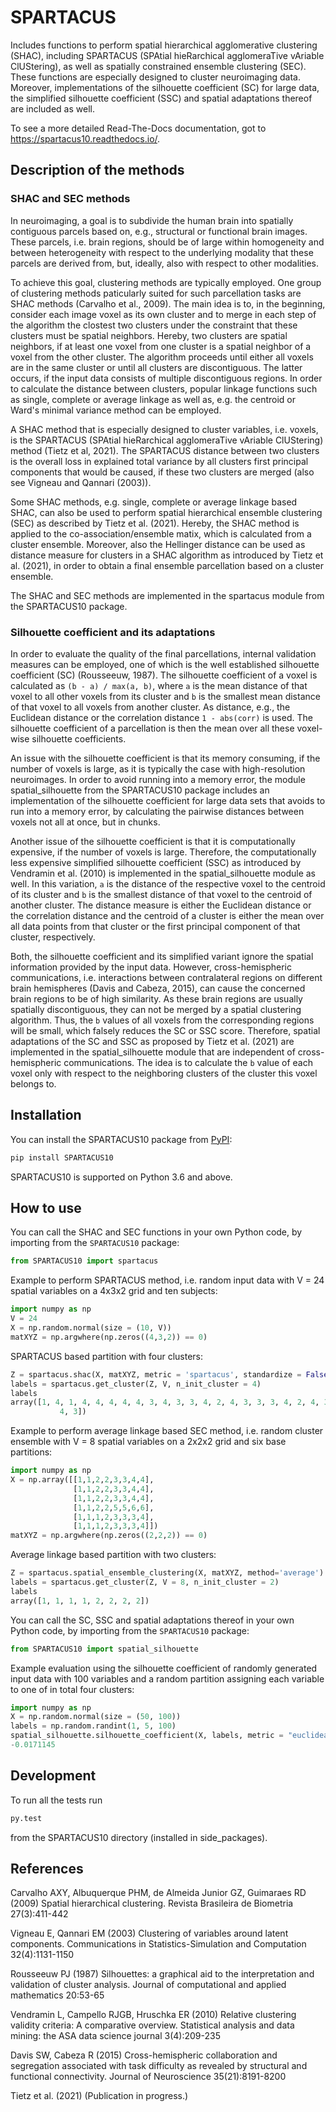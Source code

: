 # SPARTACUS
Includes functions to perform spatial hierarchical agglomerative clustering (SHAC),
including SPARTACUS (SPAtial hieRarchical agglomeraTive vAriable ClUStering), 
as well as spatially constrained ensemble clustering (SEC). These functions are 
especially designed to cluster neuroimaging data. Moreover, implementations of 
the silhouette coefficient (SC) for large data, the simplified silhouette 
coefficient (SSC) and spatial adaptations thereof are included as well. 

To see a more detailed Read-The-Docs documentation, got to <https://spartacus10.readthedocs.io/>.

## Description of the methods

### SHAC and SEC methods 

In neuroimaging, a goal is to subdivide the human brain into spatially contiguous 
parcels based on, e.g., structural or functional brain images.
These parcels, i.e. brain regions, should be of large within homogeneity and between 
heterogeneity with respect to the underlying modality that these 
parcels are derived from, but, ideally, also with respect to other modalities.

To achieve this goal, clustering methods are typically employed. One group of 
clustering methods paticularly suited for such parcellation tasks are SHAC methods
(Carvalho et al., 2009). 
The main idea is to, in the beginning, consider each image voxel as its own cluster
and to merge in each step of the algorithm the clostest two clusters under the
constraint that these clusters must be spatial neighbors. Hereby, two clusters are 
spatial neighbors, if at least one voxel from one cluster is a spatial neighbor 
of a voxel from the other cluster. The algorithm proceeds until either all voxels are 
in the same cluster or until all clusters are discontiguous. The latter occurs,
if the input data consists of multiple discontiguous regions. In order to calculate
the distance between clusters, popular linkage functions such as single, complete 
or average linkage as well as, e.g. the centroid or Ward's minimal variance method
can be employed.

A SHAC method that is especially designed to cluster variables, i.e. voxels, is the SPARTACUS 
(SPAtial hieRarchical agglomeraTive vAriable ClUStering) method (Tietz et al, 2021).
The SPARTACUS distance between two clusters is the overall loss in explained 
total variance by all clusters first principal components that would be caused, 
if these two clusters are merged (also see Vigneau and Qannari (2003)).

Some SHAC methods, e.g. single, complete or average linkage based SHAC, can also 
be used to perform spatial hierarchical ensemble clustering (SEC) as described 
by Tietz et al. (2021). Hereby, the SHAC method is applied to the co-association/ensemble
matix, which is calculated from a cluster ensemble. Moreover, also the Hellinger 
distance can be used as distance measure for clusters in a SHAC algorithm as 
introduced by Tietz et al. (2021), in order to obtain a final ensemble parcellation 
based on a cluster ensemble. 

The SHAC and SEC methods are implemented in the spartacus module from the SPARTACUS10
package.

### Silhouette coefficient and its adaptations

In order to evaluate the quality of the final parcellations, internal validation
measures can be employed, one of which is the well established silhouette 
coefficient (SC) (Rousseeuw, 1987). The silhouette coefficient of a voxel is 
calculated as ``(b - a) / max(a, b)``, where ``a`` is the mean distance of that 
voxel to all other voxels from its cluster and ``b`` is the smallest mean distance 
of that voxel to all voxels from another cluster. As distance, e.g., the Euclidean
distance or the correlation distance ``1 - abs(corr)`` is used. The silhouette 
coefficient of a parcellation is then the mean over all these voxel-wise 
silhouette coefficients.

An issue with the silhouette coefficient is that its memory consuming, if the 
number of voxels is large, as it is typically the case with high-resolution 
neuroimages. In order to avoid running into a memory error, the module 
spatial_silhouette from the SPARTACUS10 package includes an implementation 
of the silhouette coefficient for large data sets that avoids to run into a memory 
error, by calculating the pairwise distances between voxels not all at once, but 
in chunks. 

Another issue of the silhouette coefficient is that it is computationally expensive,
if the number of voxels is large. Therefore, the computationally less expensive 
simplified silhouette coefficient (SSC) as introduced by Vendramin et al. (2010) 
is implemented in the spatial_silhouette module as well.
In this variation, ``a`` is the distance of the respective voxel to the centroid
of its cluster and ``b`` is the smallest distance of that voxel to the centroid 
of another cluster. The distance measure is either the Euclidean distance or the correlation
distance and the centroid of a cluster is either the mean over all data points 
from that cluster or the first principal component of that cluster, respectively.   

Both, the silhouette coefficient and its simplified variant ignore the spatial 
information provided by the input data. However, cross-hemispheric communications,
i.e. interactions between contralateral regions on different brain hemispheres
(Davis and Cabeza, 2015), can cause the concerned brain regions to be of high 
similarity. As these brain regions are usually spatially discontiguous, they can
not be merged by a spatial clustering algorithm. Thus, the ``b`` values of all voxels 
from the corresponding regions will be small, which falsely reduces the
SC or SSC score. Therefore, spatial adaptations of the SC and SSC as proposed 
by Tietz et al. (2021) are implemented in the spatial_silhouette module that are 
independent of cross-hemispheric communications. The idea is to calculate 
the ``b`` value of each voxel only with respect to the neighboring clusters of 
the cluster this voxel belongs to. 


## Installation

You can install the SPARTACUS10 package from [PyPI](https://pypi.org/project/SPARTACUS10/):

```bash
pip install SPARTACUS10
```

SPARTACUS10 is supported on Python 3.6 and above.

## How to use

You can call the SHAC and SEC functions in your own Python code, by importing 
from the `SPARTACUS10` package:

```python
from SPARTACUS10 import spartacus
```

Example to perform SPARTACUS method, i.e. random input data with V = 24 spatial 
variables on a 4x3x2 grid and ten subjects:

```python
import numpy as np
V = 24
X = np.random.normal(size = (10, V))
matXYZ = np.argwhere(np.zeros((4,3,2)) == 0)
```
    
SPARTACUS based partition with four clusters:

```python
Z = spartacus.shac(X, matXYZ, metric = 'spartacus', standardize = False)
labels = spartacus.get_cluster(Z, V, n_init_cluster = 4)
labels
array([1, 4, 1, 4, 4, 4, 4, 4, 3, 4, 3, 3, 4, 2, 4, 3, 3, 3, 4, 2, 4, 3, 
           4, 3])
```        
           
Example to perform average linkage based SEC method, i.e. random cluster ensemble 
with V = 8 spatial variables on a 2x2x2 grid and six base partitions:           

```python
import numpy as np    
X = np.array([[1,1,2,2,3,3,4,4],
              [1,1,2,2,3,3,4,4],
              [1,1,2,2,3,3,4,4],
              [1,1,2,2,5,5,6,6],
              [1,1,1,2,3,3,3,4],
              [1,1,1,2,3,3,3,4]])
matXYZ = np.argwhere(np.zeros((2,2,2)) == 0)
```
    
Average linkage based partition with two clusters:

```python
Z = spartacus.spatial_ensemble_clustering(X, matXYZ, method='average')
labels = spartacus.get_cluster(Z, V = 8, n_init_cluster = 2)
labels
array([1, 1, 1, 1, 2, 2, 2, 2])
```    

You can call the SC, SSC and spatial adaptations thereof in your own Python code, 
by importing from the `SPARTACUS10` package:

```python
from SPARTACUS10 import spatial_silhouette
```

Example evaluation using the silhouette coefficient of randomly generated input 
data with 100 variables and a random partition assigning each variable to one 
of in total four clusters:

```python
import numpy as np
X = np.random.normal(size = (50, 100))
labels = np.random.randint(1, 5, 100)
spatial_silhouette.silhouette_coefficient(X, labels, metric = "euclidean")   
-0.0171145
```
    
## Development

To run all the tests run

```bash
py.test 
```

from the SPARTACUS10 directory (installed in side_packages). 
    
## References

Carvalho AXY, Albuquerque PHM, de Almeida Junior GZ, Guimaraes RD (2009)
        Spatial hierarchical clustering. Revista Brasileira de Biometria 
        27(3):411-442
        
Vigneau E, Qannari EM (2003) Clustering of variables around latent components.
        Communications in Statistics-Simulation and Computation 32(4):1131-1150

Rousseeuw PJ (1987) Silhouettes: a graphical aid to the interpretation and 
        validation of cluster analysis. Journal of computational and applied 
        mathematics 20:53-65
        
Vendramin L, Campello RJGB, Hruschka ER (2010) Relative clustering validity 
        criteria: A comparative overview. Statistical analysis and data mining: 
        the ASA data science journal 3(4):209-235
        
Davis SW, Cabeza R (2015) Cross-hemispheric collaboration and segregation associated
        with task difficulty as revealed by structural and functional connectivity.
        Journal of Neuroscience 35(21):8191-8200
        
Tietz et al. (2021) (Publication in progress.)    
